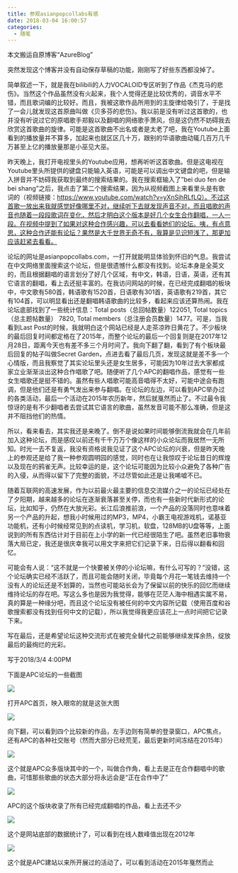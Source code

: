 ```yaml
---
title: 参观asianpopcollabs有感
date: 2018-03-04 16:00:57
categories:
  - 随笔
---
```

本文搬运自原博客“AzureBlog”

突然发现这个博客并没有自动保存草稿的功能，刚刚写了好些东西都没掉了。

简单叙述一下，就是我在bilibili的人力VOCALOID专区听到了作品《杰克马的悲伤》。当然这个作品虽然没有火起来，我个人觉得还是比较优秀的，调音水平不错，而且歌词编的比较好。而且，我被这歌作品所用到的主旋律给吸引了，于是找了一会儿就发现这首原曲叫做《贝多芬的悲伤》。我以前是没有听过这首歌的，也并没有听说过它的原唱歌手郑毅以及翻唱的网络歌手萧风，但是这仍然不妨碍我去欣赏这首歌曲的旋律。可能是这首歌曲不出名或者是太老了吧，我在Youtube上面看到的播放量并不算多，加起来也就区区几十万，跟别的华语歌曲动辄几百万几千万甚至上亿的播放量那是小巫见大巫。

昨天晚上，我打开电视里头的Youtube应用，想再听听这首歌曲。但是这电视在Youtube里头所提供的键盘只能输入英语，可能是可以调出中文键盘的吧，但是输入拼音并不妨碍我获取到最终的搜索结果的。我在搜索框输入了”bei duo fen de bei shang”之后，我点击了第二个搜索结果，因为从视频截图上来看里头是有歌词的（视频链接：https://www.youtube.com/watch?v=yXnSjhRLfLQ）。不过这首歌一放出来我就感觉好像哪里不对，继续听下去就发现声音不对，而且唱歌的声音也随着一段段歌词在变化，然后才明白这个版本是好几个女生合作翻唱，一人一段。在视频中提到了如果对这种合作感兴趣，可以去看看她们的论坛。咦，有点意思，这种合作还能有论坛？果然是大千世界无奇不有，我算是见识短浅了，那更加应该赶紧去看看。

论坛的网址是asianpopcollabs.com，一打开就能明显体验到怀旧的气息。我尝试在中文网络里面搜索这个论坛，但是很遗憾什么都没有找到。论坛本身是全英文的，而且根据翻唱的语言划分了好几个区域，有中文，韩语，日语，英语，还有其它语言的翻唱，看上去还挺丰富的。在我访问网站的时候，在已经完成翻唱的板块中，中文歌有580首，韩语歌有1520首，日语歌有301首，英语歌有219首，其它有104首，可以明显看出还是翻唱韩语歌曲的比较多，看起来应该还算热闹。我在论坛底部找到了一些统计信息：Total posts（总回帖数量）122051, Total topics（总主题帖数量） 7820, Total members（总注册会员数量）1477。可是，当我看到Last Post的时候，我就明白这个网站已经是人走茶凉昨日黄花了。不少板块的最后回复时间都定格在了2015年，而整个论坛的最后一个回复则是在2017年12月28日，距离今天也有差不多三个月时间了。我向下翻了翻，看到了有个板块最后回复的帖子叫做Secret Garden，点进去看了最后几页，发现这就是差不多一个心情版，而且我察觉了其实论坛里头还是女生居多，可能因为10年过去大家都成家立业渐渐淡出这种合作唱歌了吧。随便听了几个APC的翻唱作品，感觉有一些女生唱歌还是挺不错的。虽然有些人唱歌可能高音唱得不太好，可能中途会有跑调，但是他们还是有勇气发出来参与翻唱。在论坛的左边，可以看到APC举办过的各类活动，最后一个活动在2015年农历新年，然后就戛然而止了。不过最令我惊讶的是有不少翻唱者去尝试其它语言的歌曲，虽然发音可能不那么准确，但是这并不阻挡他们的热情。

所以，看来看去，其实我还是来晚了。倒不是说如果时间能够倒流我就会在几年前加入这种论坛，而是感叹以前还有千千万万个像这样的小众论坛而我居然一无所知。时光一去不复返，我没有资格说我见证了这个APC论坛的兴衰，但是昨天晚上的参观还是给了我一种参观圆明园的感觉，同时也在让我惊叹于论坛昔日的辉煌以及现在的鸦雀无声。比较幸运的是，这个论坛可能因为比较小众避免了各种广告的入侵，从而得以留下了完整的面貌，不过尽管如此还是让我唏嘘不已。

随着互联网的高速发展，作为以前最火最主要的信息交流媒介之一的论坛已经处在了夕阳期，越来越多的论坛在逐渐衰落甚至关停，而也有一些新时代新形式的论坛，比如知乎，仍然在大放光彩。长江后浪推前浪，一个产品的没落同时也意味着另一个产品的升起，想我小时候用过的MP3，MP4，小霸王电视游戏机，诺基亚功能机，还有小时候经常见到的点读机，学习机，软盘，128MB的U盘等等，上面说到的所有东西估计对于目前在上小学的新一代已经很陌生了吧。虽然老旧事物衰落大局已定，我还是很庆幸我可以用文字来把它们记录下来，日后得以翻看和回忆。

可能会有人说：“这不就是一个快要被关停的小论坛嘛，有什么可写的？”没错，这个论坛确实已经不活跃了，而且可能会随时关闭，毕竟每个月花一笔钱去维持一个没有人的论坛还是不划算的，当然也可能站长会为了保留以前的快乐的回忆而继续维持论坛的存在吧。写这么多也是因为我觉得，能够在茫茫人海中相遇实属不易，真的算是一种缘分吧，而且这个论坛没有被任何的中文内容所记载（使用百度和谷歌搜索都没有找到任何中文的记载），所以我觉得我更应该花上一点时间把它记录下来。

写在最后，还是希望论坛这种交流形式在被完全替代之前能够继续发挥余热，绽放最后的最绚烂的光彩。

写于2018/3/4 4:00PM

下面是APC论坛的一些截图

![](https://raw.githubusercontent.com/oscarcx123/hexo_resource/master/img/azureblog_apc_1.jpg)

打开APC首页，映入眼帘的就是这张大图

![](https://raw.githubusercontent.com/oscarcx123/hexo_resource/master/img/azureblog_apc_2.jpg)

向下翻，可以看到四个比较新的作品，左手边则有简单的登录窗口，APC焦点，还有APC的各种社交账号（然而大部分已经荒芜，最后更新时间冻结在2015年）

![](https://raw.githubusercontent.com/oscarcx123/hexo_resource/master/img/azureblog_apc_3.jpg)

这个就是APC众多版块其中的一个，叫做合作角，看上去是正在合作翻唱中的歌曲，可惜那些歌曲的状态大部分将永远会是“正在合作中了”

![](https://raw.githubusercontent.com/oscarcx123/hexo_resource/master/img/azureblog_apc_4.jpg)

APC的这个版块收录了所有已经完成翻唱的作品，看上去还不少

![](https://raw.githubusercontent.com/oscarcx123/hexo_resource/master/img/azureblog_apc_5.jpg)

这个是网站底部的数据统计了，可以看到在线人数峰值出现在2012年

![](https://raw.githubusercontent.com/oscarcx123/hexo_resource/master/img/azureblog_apc_6.jpg)

这个就是APC建站以来所开展过的活动了，可以看到活动在2015年戛然而止